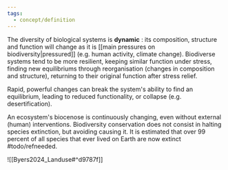 ```yaml
---
tags:
  - concept/definition
---
```

The diversity of biological systems is **dynamic** : its composition, structure and function will change as it is [[main pressures on biodiversity|pressured]] (e.g. human activity, climate change). Biodiverse systems tend to be more resilient, keeping similar function under stress, finding new equilibriums through reorganisation (changes in composition and structure), returning to their original function after stress relief.

Rapid, powerful changes can break the system's ability to find an equilibrium, leading to reduced functionality, or collapse (e.g. desertification). 

An ecosystem's biocenose is continuously changing, even without external (human) interventions. Biodiversity conservation does not consist in halting species extinction, but avoiding causing it. It is estimated that over 99 percent of all species that ever lived on Earth are now extinct #todo/refneeded.

![[Byers2024_Landuse#^d9787f]]